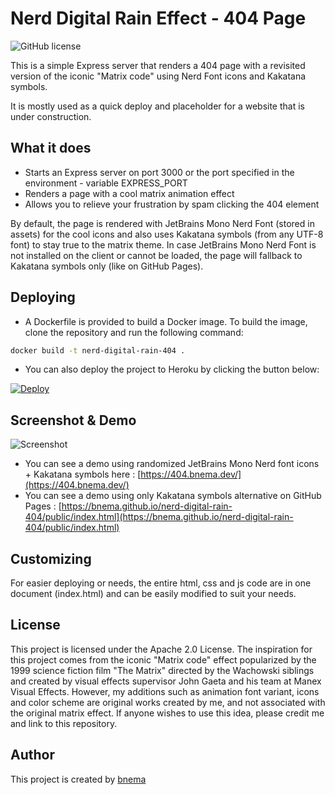 # Nerd Digital Rain Effect - 404 Page 

![GitHub license](https://img.shields.io/github/license/bnema/nerd-digital-rain-404)

This is a simple Express server that renders a 404 page with a revisited version of the iconic "Matrix code" using Nerd Font icons and Kakatana symbols.

It is mostly used as a quick deploy and placeholder for a website that is under construction.

## What it does

- Starts an Express server on port 3000 or the port specified in the environment - variable EXPRESS_PORT
- Renders a page with a cool matrix animation effect
- Allows you to relieve your frustration by spam clicking the 404 element

By default, the page is rendered with JetBrains Mono Nerd Font (stored in assets) for the cool icons and also uses Kakatana symbols (from any UTF-8 font) to stay true to the matrix theme. 
In case JetBrains Mono Nerd Font is not installed on the client or cannot be loaded, the page will fallback to Kakatana symbols only (like on GitHub Pages).
## Deploying

- A Dockerfile is provided to build a Docker image. To build the image, clone the repository and run the following command:
```bash
docker build -t nerd-digital-rain-404 .
```
- You can also deploy the project to Heroku by clicking the button below:

[![Deploy](https://www.herokucdn.com/deploy/button.svg)](https://heroku.com/deploy/?template=github.com/bnema/nerd-digital-rain-404)

## Screenshot & Demo

![Screenshot](https://raw.githubusercontent.com/bnema/nerd-digital-rain-404/main/public/assets/screenshot.png)

- You can see a demo using randomized JetBrains Mono Nerd font icons + Kakatana symbols here : [https://404.bnema.dev/](https://404.bnema.dev/)
- You can see a demo using only Kakatana symbols alternative on GitHub Pages : [https://bnema.github.io/nerd-digital-rain-404/public/index.html](https://bnema.github.io/nerd-digital-rain-404/public/index.html)

## Customizing

For easier deploying or needs, the entire html, css and js code are in one document (index.html) and can be easily modified to suit your needs.

## License

This project is licensed under the Apache 2.0 License. The inspiration for this project comes from the iconic "Matrix code" effect popularized by the 1999 science fiction film "The Matrix" directed by the Wachowski siblings and created by visual effects supervisor John Gaeta and his team at Manex Visual Effects. However, my additions such as animation font variant, icons and color scheme are original works created by me, and not associated with the original matrix effect. If anyone wishes to use this idea, please credit me and link to this repository.

## Author

This project is created by [bnema](https://github.com/bnema)